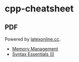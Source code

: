
# cpp-cheatsheet

## PDF

Powered by [latexonline.cc](https://latexonline.cc).

- [Memory Management](https://latexonline.cc/compile?git=https%3A%2F%2Fgithub.com%2Fbandicode%2Fcpp-cheatsheet&target=memory.tex&command=pdflatex&trackId=1564303759674)
- [Syntax Essentials (I)](https://latexonline.cc/compile?git=https%3A%2F%2Fgithub.com%2Fbandicode%2Fcpp-cheatsheet&target=syntax-essentials-I.tex&command=pdflatex&trackId=1568542545648)
